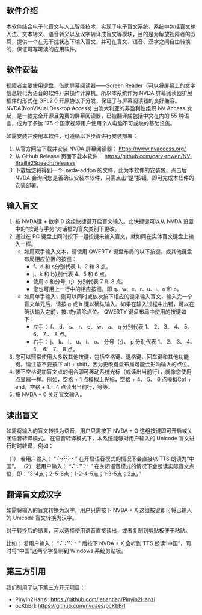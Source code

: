 

## 软件介绍

本软件结合电子化盲文与人工智能技术，实现了电子盲文系统，系统中包括盲文输入法、文本转义、语音转义以及汉字转译成盲文等模块，目的是为解放视障者的双耳，提供一个在无干扰状态下输入盲文，并可在盲文、语音、汉字之间自由转换的，保证可写可读的应用软件。

## 软件安装

视障者主要使用键盘，借助屏幕阅读器——Screen Reader（可以将屏幕上的文字信息转化为语音的软件）来操作计算机。所以本系统作为 NVDA 屏幕阅读器扩展插件的形式在 GPL2.0 开原协议下分发，保证了与屏幕阅读器的良好兼容。
NVDA(NonVisual Desktop Access) 由澳大利亚的非盈利性组织 NV Access 发起，是一款完全开源且免费的屏幕阅读器，已被翻译成包括中文在内的 55 种语言，成为了多达 175 个国家视障用户使用个人电脑不可或缺的基础设施。

如需安装并使用本软件，可遵循以下步骤进行安装部署：
1. 从官方网站下载并安装 NVDA 屏幕阅读器： https://www.nvaccess.org/
2. 从 Github Release 页面下载本软件： https://github.com/cary-rowen/NV-Braille2Speech/releases
3. 下载后您将得到一个 .nvda-addon 的文件，此为本软件的安装包，点击后 NVDA 会询问您是否确认安装本软件，只需点击“是”按钮，即可完成本软件的安装部署。

## 输入盲文

1. 按 NVDA键 + 数字 0 这组快捷键开启盲文输入。此快捷键可以从 NVDA 设置中的“按键与手势”对话框的盲文类别下更改。
2. 通过在 PC 键盘上同时按下一组按键来输入盲文，就如同在实体盲文键盘上输入一样。
	* 如用双手输入文本，请使用 QWERTY 键盘布局的以下按键，或其他键盘布局相应位置的按键：
		* f、d 和 s分别代表 1、2 和 3 点。
		* j、k 和 l分别代表 4、5 和 6 点。
		* 使用 a 和分号（;）分别代表 7 和 8 点。
		* 您也可用上一行中的相应按键，即 q、w、e、r、u、i、o 和 p。
	* 如用单手输入，则可以同时或依次按下相应的键来输入盲文，输入完一个盲文单元后，请按 g 或 h 键以确认输入。如果在输入过程中出错，可以在确认输入之前，按t或y清除点位。
	  QWERTY 键盘布局中使用的按键如下：
		* 左手： f、 d、 s、 r、 e、 w、 a、 q 分别代表 1、 2、 3、 4、 5、 6、 7 、 8 点。
		* 右手： j、 k、 l、 u、 i、 o、 分号（;）、 p 分别代表 1、 2、 3、 4、 5、 6、 7、 8 点。
3. 您可以照常使用大多数其他按键，包括空格键、退格键、回车键和其他功能键。请注意不要按下 alt + shift，因为更改键盘布局可能会影响输入的点位。
4. 按下空格键加盲文点的组合即可移动系统光标（或读出当前行），就像您使用点显器一样。例如，空格 + 1 点模拟上光标，空格 + 4、 5、 6   点模拟Ctrl + end，空格 + 1、 4 点读出当前行，等等。
5. 按 NVDA + 0 关闭盲文输入。


## 读出盲文

如需将输入的盲文转换为语音，用户只需按下 NVDA + O 这组按键即可开启或关闭语音转译模式。
在语音转译模式下，本系统能够对用户输入的 Unicode 盲文进行时时转译，例如：

（1） 若用户输入： “⠌⠲⠛⠕⠂” 在开启语音模式的情况下会直接以  TTS 朗读为“中国”。
（2） 若用户输入： “⠌⠲⠛⠕⠂” 在关闭语音模式的情况下会朗读实际盲文点位，即：“3-4点；2-5-6点；1-2-4-5点；1-3-5点；2点，”

## 翻译盲文成汉字

如需将输入的盲文转换为汉字，用户只需按下 NVDA + X 这组按键即可将已输入的 Unicode 盲文转换为汉字。

对于转换后的结果，可以选择使用语音直接读出，或者复制到剪贴板便于粘贴。

比如： 若用户输入： “⠌⠲⠛⠕⠂” 后按下 NVDA + X 会听到 TTS 朗读“中国”，同时将“中国”这两个字复制到 Windows 系统剪贴板。
## 第三方引用

我们引用了以下第三方开元项目：

* Pinyin2Hanzi: https://github.com/letiantian/Pinyin2Hanzi
* pcKbBrl: https://github.com/nvdaes/pcKbBrl
